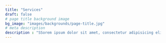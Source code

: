 ```yaml
---
title: "Services"
draft: false
# page title background image
bg_image: "images/backgrounds/page-title.jpg"
# meta description
description : "SSorem ipsum dolor sit amet, consectetur adipisicing elit, sed do eiusmod tempor incididunt ut labore. dolore magna aliqua. Ut enim ad minim veniam, quis nostrud."
---
```

